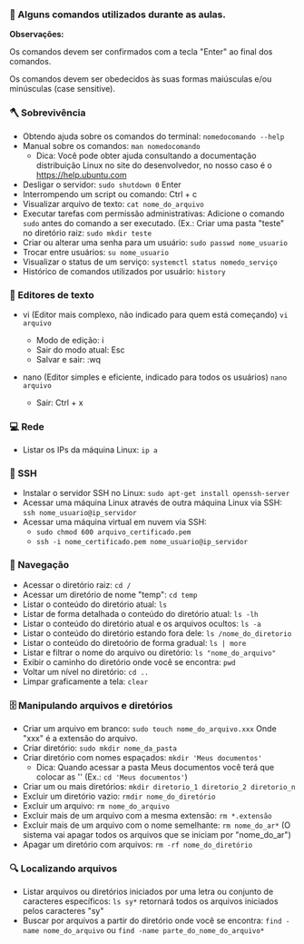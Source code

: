 ### 🐧 Alguns comandos utilizados durante as aulas.</p>

**Observações:**

Os comandos devem ser confirmados com a tecla "Enter" ao final dos comandos.</p>
Os comandos devem ser obedecidos às suas formas maiúsculas e/ou minúsculas (case sensitive).


### 🪓 Sobrevivência
* Obtendo ajuda sobre os comandos do terminal: `nomedocomando --help`
* Manual sobre os comandos: `man nomedocomando`
  * Dica: Você pode obter ajuda consultando a documentação distribuição Linux no site do desenvolvedor, no nosso caso é o https://help.ubuntu.com
* Desligar o servidor: `sudo shutdown 0` Enter
* Interrompendo um script ou comando: Ctrl + c
* Visualizar arquivo de texto: `cat nome_do_arquivo`
* Executar tarefas com permissão administrativas: Adicione o comando `sudo` antes do comando a ser executado. (Ex.: Criar uma pasta "teste" no diretório raiz: `sudo mkdir teste`
* Criar ou alterar uma senha para um usuário: `sudo passwd nome_usuario`
* Trocar entre usuários: `su nome_usuario`
* Visualizar o status de um serviço: `systemctl status nomedo_serviço`
* Histórico de comandos utilizados por usuário: `history`


### 📰 Editores de texto
* vi (Editor mais complexo, não indicado para quem está começando) `vi arquivo`
  * Modo de edição: i
  * Sair do modo atual: Esc
  * Salvar e sair: :wq
 
* nano (Editor simples e eficiente, indicado para todos os usuários) `nano arquivo`
  * Sair: Ctrl + x  


### 💻 Rede
* Listar os IPs da máquina Linux: `ip a`


### 🔑 SSH
* Instalar o servidor SSH no Linux: `sudo apt-get install openssh-server`
* Acessar uma máquina Linux através de outra máquina Linux via SSH: `ssh nome_usuario@ip_servidor`
* Acessar uma máquina virtual em nuvem via SSH:
  * `sudo chmod 600 arquivo_certificado.pem`
  * `ssh -i nome_certificado.pem nome_usuario@ip_servidor`


### 🧭 Navegação
* Acessar o diretório raiz: `cd /`
* Acessar um diretório de nome "temp": `cd temp`
* Listar o conteúdo do diretório atual: `ls`
* Listar de forma detalhada o conteúdo do diretório atual: `ls -lh`
* Listar o conteúdo do diretório atual e os arquivos ocultos: `ls -a`
* Listar o conteúdo do diretório estando fora dele: `ls /nome_do_diretorio`
* Listar o conteúdo do diretoório de forma gradual: `ls | more`
* Listar e filtrar o nome do arquivo ou diretório: `ls "nome_do_arquivo"`
* Exibir o caminho do diretório onde você se encontra: `pwd`
* Voltar um nível no diretório: `cd ..`
* Limpar graficamente a tela: `clear`


### 🗄️ Manipulando arquivos e diretórios
* Criar um arquivo em branco: `sudo touch nome_do_arquivo.xxx` Onde "xxx" é a extensão do arquivo.
* Criar diretório: `sudo mkdir nome_da_pasta`
* Criar diretório com nomes espaçados: `mkdir 'Meus documentos'`
  * Dica: Quando acessar a pasta Meus documentos você terá que colocar as '' (Ex.: `cd 'Meus documentos'`)
* Criar um ou mais diretórios: `mkdir diretorio_1 diretorio_2 diretorio_n`
* Excluir um diretório vazio: `rmdir nome_do_diretório`
* Excluir um arquivo: `rm nome_do_arquivo`
* Excluir mais de um arquivo com a mesma extensão: `rm *.extensão`
* Excluir mais de um arquivo com o nome semelhante: `rm nome_do_ar*` (O sistema vai apagar todos os arquivos que se iniciam por "nome_do_ar")
* Apagar um diretório com arquivos: `rm -rf nome_do_diretório`


### 🔍 Localizando arquivos
* Listar arquivos ou diretórios iniciados por uma letra ou conjunto de caracteres específicos: `ls sy*` retornará todos os arquivos iniciados pelos caracteres "sy"
* Buscar por arquivos a partir do diretório onde você se encontra: `find -name nome_do_arquivo` ou `find -name parte_do_nome_do_arquivo*`

